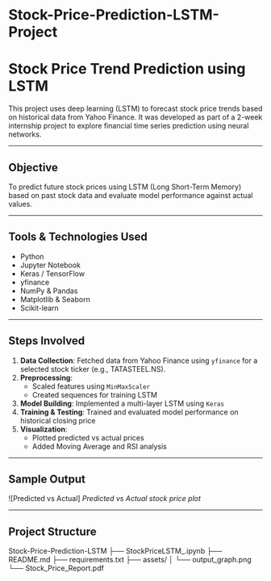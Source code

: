 # Stock-Price-Prediction-LSTM-Project
#  Stock Price Trend Prediction using LSTM

This project uses deep learning (LSTM) to forecast stock price trends based on historical data from Yahoo Finance. It was developed as part of a 2-week internship project to explore financial time series prediction using neural networks.

---

##  Objective

To predict future stock prices using LSTM (Long Short-Term Memory) based on past stock data and evaluate model performance against actual values.

---

##  Tools & Technologies Used

- Python
- Jupyter Notebook
- Keras / TensorFlow
- yfinance
- NumPy & Pandas
- Matplotlib & Seaborn
- Scikit-learn

---

##  Steps Involved

1. **Data Collection**: Fetched data from Yahoo Finance using `yfinance` for a selected stock ticker (e.g., TATASTEEL.NS).
2. **Preprocessing**:
   - Scaled features using `MinMaxScaler`
   - Created sequences for training LSTM
3. **Model Building**: Implemented a multi-layer LSTM using `Keras`
4. **Training & Testing**: Trained and evaluated model performance on historical closing price
5. **Visualization**:
   - Plotted predicted vs actual prices
   - Added Moving Average and RSI analysis

---

##  Sample Output

![Predicted vs Actual] 
*Predicted vs Actual stock price plot*

---

##  Project Structure
Stock-Price-Prediction-LSTM
├── StockPriceLSTM_.ipynb
├── README.md
├── requirements.txt
├── assets/
│ └── output_graph.png
└── Stock_Price_Report.pdf
